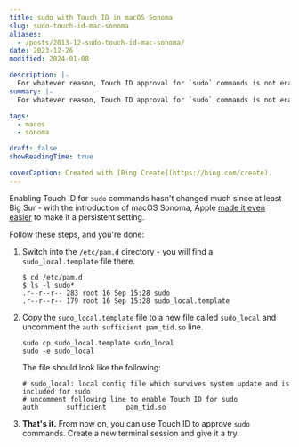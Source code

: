 ```yaml
---
title: sudo with Touch ID in macOS Sonoma
slug: sudo-touch-id-mac-sonoma
aliases:
  - /posts/2013-12-sudo-touch-id-mac-sonoma/
date: 2023-12-26
modified: 2024-01-08

description: |-
  For whatever reason, Touch ID approval for `sudo` commands is not enabled by default in macOS. Fortunately, it's easy to change that.
summary: |-
  For whatever reason, Touch ID approval for `sudo` commands is not enabled by default in macOS. Fortunately, it's easy to change that.

tags:
  - macos
  - sonoma

draft: false
showReadingTime: true

coverCaption: Created with [Bing Create](https://bing.com/create).
---
```


Enabling Touch ID for `sudo` commands hasn't changed much since at least Big Sur - with the introduction of macOS Sonoma, Apple [made it even easier](https://support.apple.com/kb/HT213893) to make it a persistent setting.

Follow these steps, and you're done:

1. Switch into the `/etc/pam.d` directory - you will find a `sudo_local.template` file there.

   ```console
   $ cd /etc/pam.d
   $ ls -l sudo*
   .r--r--r-- 283 root 16 Sep 15:28 sudo
   .r--r--r-- 179 root 16 Sep 15:28 sudo_local.template
   ```

2. Copy the `sudo_local.template` file to a new file called `sudo_local` and uncomment the `auth sufficient pam_tid.so` line.

   ```console
   sudo cp sudo_local.template sudo_local
   sudo -e sudo_local
   ```

   The file should look like the following:

   ```shell
   # sudo_local: local config file which survives system update and is included for sudo
   # uncomment following line to enable Touch ID for sudo
   auth       sufficient     pam_tid.so
   ```

3. **That's it.** From now on, you can use Touch ID to approve `sudo` commands. Create a new terminal session and give it a try.
